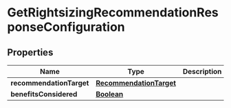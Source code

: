 

# GetRightsizingRecommendationResponseConfiguration


## Properties

| Name | Type | Description | Notes |
|------------ | ------------- | ------------- | -------------|
|**recommendationTarget** | [**RecommendationTarget**](RecommendationTarget.md) |  |  |
|**benefitsConsidered** | [**Boolean**](Boolean.md) |  |  |



